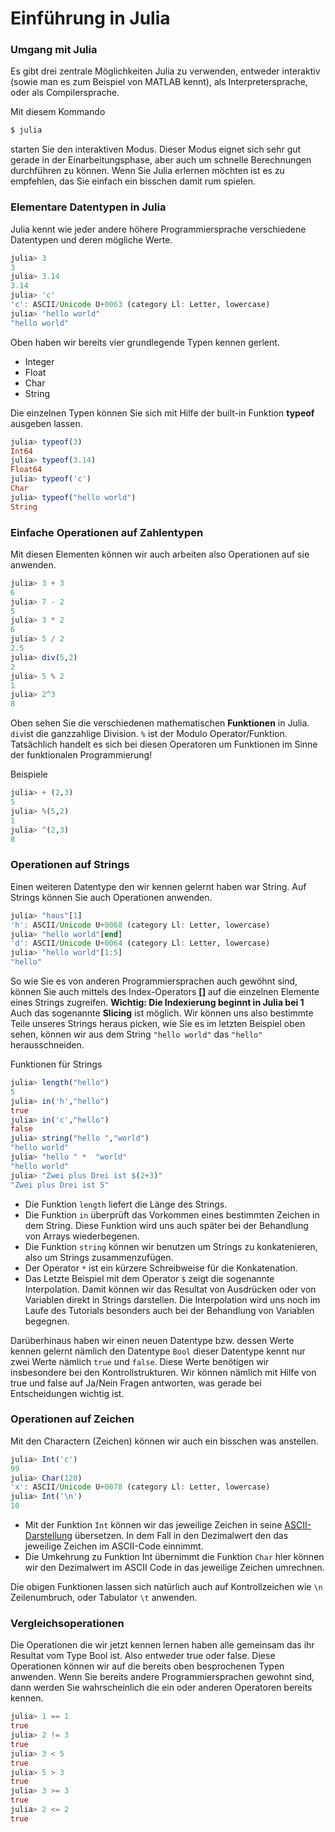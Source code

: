 # Einführung in Julia

### Umgang mit Julia  


Es gibt drei zentrale Möglichkeiten Julia zu verwenden, entweder interaktiv (sowie man es zum Beispiel von MATLAB kennt), als Interpretersprache, oder als Compilersprache. 

Mit diesem Kommando

```bash
$ julia
```
starten Sie den interaktiven Modus. Dieser Modus eignet sich sehr gut gerade in der Einarbeitungsphase, aber auch um schnelle Berechnungen durchführen zu können. Wenn Sie Julia erlernen möchten ist es zu empfehlen, das Sie einfach ein bisschen damit rum spielen. 

### Elementare Datentypen in Julia

Julia kennt wie jeder andere höhere Programmiersprache verschiedene Datentypen und deren mögliche Werte.

```julia
julia> 3
3
julia> 3.14
3.14
julia> 'c'
'c': ASCII/Unicode U+0063 (category Ll: Letter, lowercase)
julia> "hello world"
"hello world"
```

Oben haben wir bereits vier grundlegende Typen kennen gerlent. 

* Integer
* Float
* Char
* String

Die einzelnen Typen können Sie sich mit Hilfe der built-in Funktion **typeof** ausgeben lassen.

```julia
julia> typeof(3)
Int64
julia> typeof(3.14)
Float64
julia> typeof('c')
Char
julia> typeof("hello world")
String
```

### Einfache Operationen auf Zahlentypen

Mit diesen Elementen können wir auch arbeiten also Operationen auf sie anwenden. 

```julia
julia> 3 + 3
6
julia> 7 - 2
5
julia> 3 * 2
6
julia> 5 / 2
2.5
julia> div(5,2)
2
julia> 5 % 2
1
julia> 2^3
8
```

Oben sehen Sie die verschiedenen mathematischen **Funktionen** in Julia. ```div```ist die ganzzahlige Division. ```%``` ist der Modulo Operator/Funktion. Tatsächlich handelt es sich bei diesen Operatoren um Funktionen im Sinne der funktionalen Programmierung! 

Beispiele

```julia
julia> + (2,3)
5
julia> %(5,2)
1
julia> ^(2,3)
8
```

### Operationen auf Strings

Einen weiteren Datentype den wir kennen gelernt haben war String. Auf Strings können Sie auch Operationen anwenden.

```julia
julia> "haus"[1]
'h': ASCII/Unicode U+0068 (category Ll: Letter, lowercase)
julia> "hello world"[end]
'd': ASCII/Unicode U+0064 (category Ll: Letter, lowercase)
julia> "hello world"[1:5]
"hello"
```
So wie Sie es von anderen Programmiersprachen auch gewöhnt sind, können Sie auch mittels des Index-Operators **[]** auf die einzelnen Elemente eines Strings zugreifen. **Wichtig: Die Indexierung beginnt in Julia bei 1**   
Auch das sogenannte **Slicing** ist möglich. Wir können uns also bestimmte Teile unseres Strings heraus picken, wie Sie es im letzten Beispiel oben sehen, können wir aus dem String ```"hello world"``` das ```"hello"``` herausschneiden.

Funktionen für Strings

```julia 
julia> length("hello")
5
julia> in('h',"hello")
true
julia> in('c',"hello")
false
julia> string("hello ","world")
"hello world"
julia> "hello " *  "world"
"hello world"
julia> "Zwei plus Drei ist $(2+3)"
"Zwei plus Drei ist 5"
```
* Die Funktion ```length``` liefert die Länge des Strings.   
* Die Funktion ```in``` überprüft das Vorkommen eines bestimmten Zeichen in dem String. Diese Funktion wird uns auch später bei der Behandlung von Arrays wiederbegenen.  
* Die Funktion ```string``` können wir benutzen um Strings zu konkatenieren, also um Strings zusammenzufügen.  
* Der Operator ```*``` ist ein kürzere Schreibweise für die Konkatenation.  
* Das Letzte Beispiel mit dem Operator ```$``` zeigt die sogenannte Interpolation. Damit können wir das Resultat von Ausdrücken oder von Variablen direkt in Strings darstellen. Die Interpolation wird uns noch im Laufe des Tutorials besonders auch bei der Behandlung von Variablen begegnen.  

Darüberhinaus haben wir einen neuen Datentype bzw. dessen Werte kennen gelernt nämlich den Datentype ```Bool``` dieser Datentype kennt nur zwei Werte nämlich ```true``` und ```false```. Diese Werte benötigen wir insbesondere bei den Kontrollstrukturen. Wir können nämlich mit Hilfe von true und false auf Ja/Nein Fragen antworten, was gerade bei Entscheidungen wichtig ist. 

### Operationen auf Zeichen

Mit den Charactern (Zeichen) können wir auch ein bisschen was anstellen.

```julia
julia> Int('c')
99
julia> Char(120)
'x': ASCII/Unicode U+0078 (category Ll: Letter, lowercase)
julia> Int('\n')
10
```

* Mit der Funktion ```Int``` können wir das jeweilige Zeichen in seine [ASCII-Darstellung](https://de.wikipedia.org/wiki/American_Standard_Code_for_Information_Interchange) übersetzen. In dem Fall in den Dezimalwert den das jeweilige Zeichen im ASCII-Code einnimmt.  
* Die Umkehrung zu Funktion Int übernimmt die Funktion ```Char``` hier können wir den Dezimalwert im ASCII Code in das jeweilige Zeichen umrechnen.  

Die obigen Funktionen lassen sich natürlich auch auf Kontrollzeichen wie ```\n``` Zeilenumbruch, oder Tabulator ```\t``` anwenden.

### Vergleichsoperationen

Die Operationen die wir jetzt kennen lernen haben alle gemeinsam das ihr Resultat vom Type Bool ist. Also entweder true oder false. Diese Operationen können wir auf die bereits oben besprochenen Typen anwenden. Wenn Sie bereits andere Programmiersprachen gewohnt sind, dann werden Sie wahrscheinlich die ein oder anderen Operatoren bereits kennen. 

```julia
julia> 1 == 1
true
julia> 2 != 3
true
julia> 3 < 5
true
julia> 5 > 3
true
julia> 3 >= 3
true
julia> 2 <= 2
true
```

